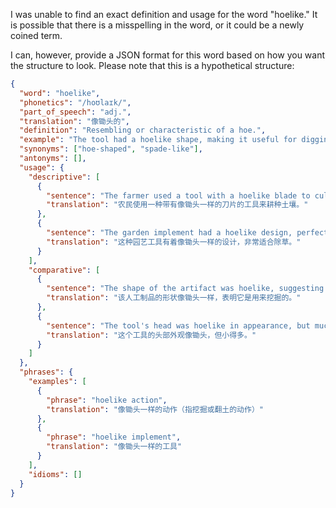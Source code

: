 I was unable to find an exact definition and usage for the word "hoelike." It is possible that there is a misspelling in the word, or it could be a newly coined term.

I can, however, provide a JSON format for this word based on how you want the structure to look. Please note that this is a hypothetical structure:

```json
{
  "word": "hoelike",
  "phonetics": "/hoʊlaɪk/",
  "part_of_speech": "adj.",
  "translation": "像锄头的",
  "definition": "Resembling or characteristic of a hoe.",
  "example": "The tool had a hoelike shape, making it useful for digging.",
  "synonyms": ["hoe-shaped", "spade-like"],
  "antonyms": [],
  "usage": {
    "descriptive": [
      {
        "sentence": "The farmer used a tool with a hoelike blade to cultivate the soil.",
        "translation": "农民使用一种带有像锄头一样的刀片的工具来耕种土壤。"
      },
      {
        "sentence": "The garden implement had a hoelike design, perfect for weeding.",
        "translation": "这种园艺工具有着像锄头一样的设计，非常适合除草。"
      }
    ],
    "comparative": [
      {
        "sentence": "The shape of the artifact was hoelike, suggesting it was used for digging.",
        "translation": "该人工制品的形状像锄头一样，表明它是用来挖掘的。"
      },
      {
        "sentence": "The tool's head was hoelike in appearance, but much smaller.",
        "translation": "这个工具的头部外观像锄头，但小得多。"
      }
    ]
  },
  "phrases": {
    "examples": [
      {
        "phrase": "hoelike action",
        "translation": "像锄头一样的动作（指挖掘或翻土的动作）"
      },
      {
        "phrase": "hoelike implement",
        "translation": "像锄头一样的工具"
      }
    ],
    "idioms": []
  }
}
``` 